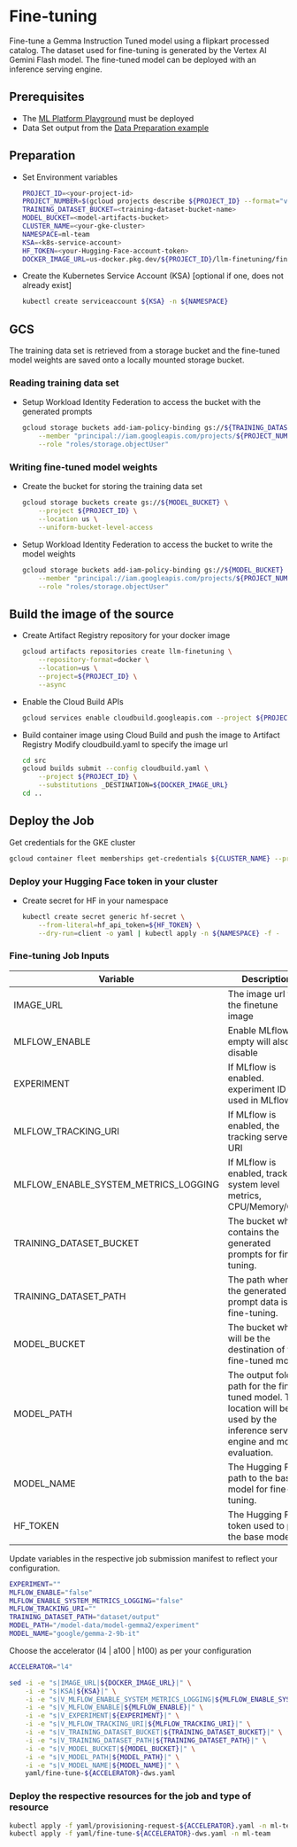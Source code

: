 # Fine-tuning

Fine-tune a Gemma Instruction Tuned model using a flipkart processed catalog. The dataset used
for fine-tuning is generated by the Vertex AI Gemini Flash model. The fine-tuned model can be deployed
with an inference serving engine.

## Prerequisites

- The [ML Platform Playground](../../../platform/playground) must be deployed
- Data Set output from the [Data Preparation example](../../datapreparation/gemma-it)

## Preparation

- Set Environment variables

  ```sh
  PROJECT_ID=<your-project-id>
  PROJECT_NUMBER=$(gcloud projects describe ${PROJECT_ID} --format="value(projectNumber)")
  TRAINING_DATASET_BUCKET=<training-dataset-bucket-name>
  MODEL_BUCKET=<model-artifacts-bucket>
  CLUSTER_NAME=<your-gke-cluster>
  NAMESPACE=ml-team
  KSA=<k8s-service-account>
  HF_TOKEN=<your-Hugging-Face-account-token>
  DOCKER_IMAGE_URL=us-docker.pkg.dev/${PROJECT_ID}/llm-finetuning/finetune:v1.0.0
  ```

- Create the Kubernetes Service Account (KSA) [optional if one, does not already exist]

  ```sh
  kubectl create serviceaccount ${KSA} -n ${NAMESPACE}
  ```

## GCS

The training data set is retrieved from a storage bucket and the fine-tuned model weights are saved onto a locally mounted storage bucket.

### Reading training data set

- Setup Workload Identity Federation to access the bucket with the generated prompts

  ```sh
  gcloud storage buckets add-iam-policy-binding gs://${TRAINING_DATASET_BUCKET} \
      --member "principal://iam.googleapis.com/projects/${PROJECT_NUMBER}/locations/global/workloadIdentityPools/${PROJECT_ID}.svc.id.goog/subject/ns/${NAMESPACE}/sa/${KSA}" \
      --role "roles/storage.objectUser"
  ```

### Writing fine-tuned model weights

- Create the bucket for storing the training data set

  ```sh
  gcloud storage buckets create gs://${MODEL_BUCKET} \
      --project ${PROJECT_ID} \
      --location us \
      --uniform-bucket-level-access

  ```

- Setup Workload Identity Federation to access the bucket to write the model weights

  ```sh
  gcloud storage buckets add-iam-policy-binding gs://${MODEL_BUCKET} \
      --member "principal://iam.googleapis.com/projects/${PROJECT_NUMBER}/locations/global/workloadIdentityPools/${PROJECT_ID}.svc.id.goog/subject/ns/${NAMESPACE}/sa/${KSA}" \
      --role "roles/storage.objectUser"
  ```

## Build the image of the source

- Create Artifact Registry repository for your docker image

  ```sh
  gcloud artifacts repositories create llm-finetuning \
      --repository-format=docker \
      --location=us \
      --project=${PROJECT_ID} \
      --async
  ```

- Enable the Cloud Build APIs

  ```sh
  gcloud services enable cloudbuild.googleapis.com --project ${PROJECT_ID}
  ```

- Build container image using Cloud Build and push the image to Artifact Registry
  Modify cloudbuild.yaml to specify the image url

  ```sh
  cd src
  gcloud builds submit --config cloudbuild.yaml \
      --project ${PROJECT_ID} \
      --substitutions _DESTINATION=${DOCKER_IMAGE_URL}
  cd ..
  ```

## Deploy the Job

Get credentials for the GKE cluster

```sh
gcloud container fleet memberships get-credentials ${CLUSTER_NAME} --project ${PROJECT_ID}
```

### Deploy your Hugging Face token in your cluster

- Create secret for HF in your namespace

  ```sh
  kubectl create secret generic hf-secret \
      --from-literal=hf_api_token=${HF_TOKEN} \
      --dry-run=client -o yaml | kubectl apply -n ${NAMESPACE} -f -
  ```

### Fine-tuning Job Inputs

| Variable                             | Description                                                                                                                       | Example                                      |
| ------------------------------------ | --------------------------------------------------------------------------------------------------------------------------------- | -------------------------------------------- |
| IMAGE_URL                            | The image url for the finetune image                                                                                              |                                              |
| MLFLOW_ENABLE                        | Enable MLflow, empty will also disable                                                                                            | true/false                                   |
| EXPERIMENT                           | If MLflow is enabled. experiment ID used in MLflow                                                                                | experiment-                                  |
| MLFLOW_TRACKING_URI                  | If MLflow is enabled, the tracking server URI                                                                                     | <http://mlflow-tracking-service.ml-tools:5000> |
| MLFLOW_ENABLE_SYSTEM_METRICS_LOGGING | If MLflow is enabled, track system level metrics, CPU/Memory/GPU                                                                  | true/false                                   |
| TRAINING_DATASET_BUCKET              | The bucket which contains the generated prompts for fine-tuning.                                                                  |                                              |
| TRAINING_DATASET_PATH                | The path where the generated prompt data is for fine-tuning.                                                                      | dataset/output                               |
| MODEL_BUCKET                         | The bucket which will be the destination of the fine-tuned model.                                                                 |                                              |
| MODEL_PATH                           | The output folder path for the fine-tuned model. This location will be used by the inference serving engine and model evaluation. | /model-data/model-gemma2/experiment          |
| MODEL_NAME                           | The Hugging Face path to the base model for fine-tuning.                                                                          | google/gemma-2-9b-it                         |
| HF_TOKEN                             | The Hugging Face token used to pull the base model.                                                                               |                                              |

Update variables in the respective job submission manifest to reflect your configuration.

```sh
EXPERIMENT=""
MLFLOW_ENABLE="false"
MLFLOW_ENABLE_SYSTEM_METRICS_LOGGING="false"
MLFLOW_TRACKING_URI=""
TRAINING_DATASET_PATH="dataset/output"
MODEL_PATH="/model-data/model-gemma2/experiment"
MODEL_NAME="google/gemma-2-9b-it"
```

Choose the accelerator (l4 | a100 | h100) as per your configuration

```sh
ACCELERATOR="l4"
```

```sh
sed -i -e "s|IMAGE_URL|${DOCKER_IMAGE_URL}|" \
    -i -e "s|KSA|${KSA}|" \
    -i -e "s|V_MLFLOW_ENABLE_SYSTEM_METRICS_LOGGING|${MLFLOW_ENABLE_SYSTEM_METRICS_LOGGING}|" \
    -i -e "s|V_MLFLOW_ENABLE|${MLFLOW_ENABLE}|" \
    -i -e "s|V_EXPERIMENT|${EXPERIMENT}|" \
    -i -e "s|V_MLFLOW_TRACKING_URI|${MLFLOW_TRACKING_URI}|" \
    -i -e "s|V_TRAINING_DATASET_BUCKET|${TRAINING_DATASET_BUCKET}|" \
    -i -e "s|V_TRAINING_DATASET_PATH|${TRAINING_DATASET_PATH}|" \
    -i -e "s|V_MODEL_BUCKET|${MODEL_BUCKET}|" \
    -i -e "s|V_MODEL_PATH|${MODEL_PATH}|" \
    -i -e "s|V_MODEL_NAME|${MODEL_NAME}|" \
    yaml/fine-tune-${ACCELERATOR}-dws.yaml
```

### Deploy the respective resources for the job and type of resource

```sh
kubectl apply -f yaml/provisioning-request-${ACCELERATOR}.yaml -n ml-team
kubectl apply -f yaml/fine-tune-${ACCELERATOR}-dws.yaml -n ml-team
```

